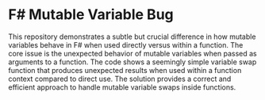 # F# Mutable Variable Bug

This repository demonstrates a subtle but crucial difference in how mutable variables behave in F# when used directly versus within a function. The core issue is the unexpected behavior of mutable variables when passed as arguments to a function.  The code shows a seemingly simple variable swap function that produces unexpected results when used within a function context compared to direct use. The solution provides a correct and efficient approach to handle mutable variable swaps inside functions.
